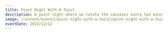 ```yaml
---
title: Paint Night With A Twist
description: A paint night where we rotate the canvases every two minutes.
image: /content/events/paint-night-with-a-twist/paint-night-with-a-twist.png
eventDate: 2022/12/12
---
```

